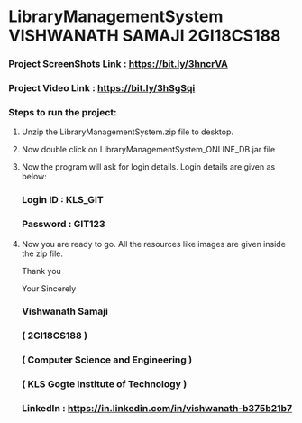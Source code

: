 # LibraryManagementSystem VISHWANATH SAMAJI 2GI18CS188

### Project ScreenShots Link : https://bit.ly/3hncrVA

### Project Video Link :       https://bit.ly/3hSgSqi

### Steps to run the project:

1) Unzip the LibraryManagementSystem.zip file to desktop.
2) Now double click on LibraryManagementSystem_ONLINE_DB.jar file
3) Now the program will ask for login details.
   Login details are given as below:
   
   ### Login ID : KLS_GIT
   
   ### Password : GIT123
   
 4) Now you are ready to go. All the resources like images are given inside the zip file.
 
    Thank you
 
    Your Sincerely
 
    ### Vishwanath Samaji
 
    ### ( 2GI18CS188 )
 
    ### ( Computer Science and Engineering )
 
    ### ( KLS Gogte Institute of Technology )
    
    
     ### LinkedIn :  https://in.linkedin.com/in/vishwanath-b375b21b7
    
 
